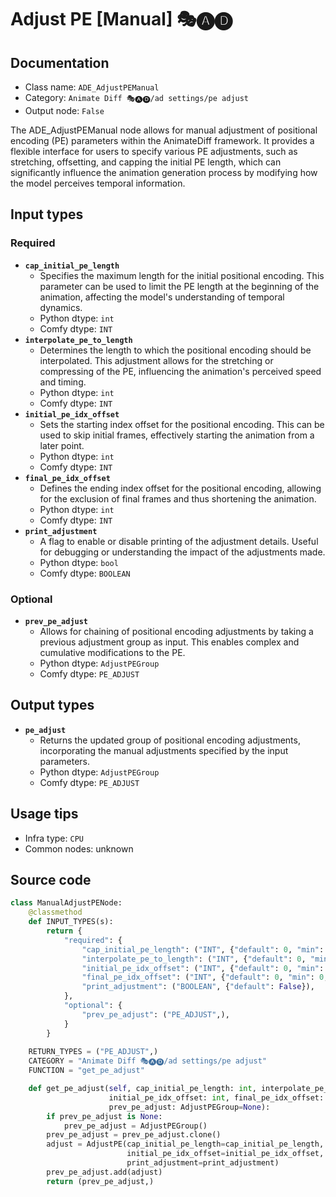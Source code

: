 # Adjust PE [Manual] 🎭🅐🅓
## Documentation
- Class name: `ADE_AdjustPEManual`
- Category: `Animate Diff 🎭🅐🅓/ad settings/pe adjust`
- Output node: `False`

The ADE_AdjustPEManual node allows for manual adjustment of positional encoding (PE) parameters within the AnimateDiff framework. It provides a flexible interface for users to specify various PE adjustments, such as stretching, offsetting, and capping the initial PE length, which can significantly influence the animation generation process by modifying how the model perceives temporal information.
## Input types
### Required
- **`cap_initial_pe_length`**
    - Specifies the maximum length for the initial positional encoding. This parameter can be used to limit the PE length at the beginning of the animation, affecting the model's understanding of temporal dynamics.
    - Python dtype: `int`
    - Comfy dtype: `INT`
- **`interpolate_pe_to_length`**
    - Determines the length to which the positional encoding should be interpolated. This adjustment allows for the stretching or compressing of the PE, influencing the animation's perceived speed and timing.
    - Python dtype: `int`
    - Comfy dtype: `INT`
- **`initial_pe_idx_offset`**
    - Sets the starting index offset for the positional encoding. This can be used to skip initial frames, effectively starting the animation from a later point.
    - Python dtype: `int`
    - Comfy dtype: `INT`
- **`final_pe_idx_offset`**
    - Defines the ending index offset for the positional encoding, allowing for the exclusion of final frames and thus shortening the animation.
    - Python dtype: `int`
    - Comfy dtype: `INT`
- **`print_adjustment`**
    - A flag to enable or disable printing of the adjustment details. Useful for debugging or understanding the impact of the adjustments made.
    - Python dtype: `bool`
    - Comfy dtype: `BOOLEAN`
### Optional
- **`prev_pe_adjust`**
    - Allows for chaining of positional encoding adjustments by taking a previous adjustment group as input. This enables complex and cumulative modifications to the PE.
    - Python dtype: `AdjustPEGroup`
    - Comfy dtype: `PE_ADJUST`
## Output types
- **`pe_adjust`**
    - Returns the updated group of positional encoding adjustments, incorporating the manual adjustments specified by the input parameters.
    - Python dtype: `AdjustPEGroup`
    - Comfy dtype: `PE_ADJUST`
## Usage tips
- Infra type: `CPU`
- Common nodes: unknown


## Source code
```python
class ManualAdjustPENode:
    @classmethod
    def INPUT_TYPES(s):
        return {
            "required": {
                "cap_initial_pe_length": ("INT", {"default": 0, "min": 0, "step": 1}),
                "interpolate_pe_to_length": ("INT", {"default": 0, "min": 0, "step": 1}),
                "initial_pe_idx_offset": ("INT", {"default": 0, "min": 0, "step": 1}),
                "final_pe_idx_offset": ("INT", {"default": 0, "min": 0, "step": 1}),
                "print_adjustment": ("BOOLEAN", {"default": False}),
            },
            "optional": {
                "prev_pe_adjust": ("PE_ADJUST",),
            }
        }
    
    RETURN_TYPES = ("PE_ADJUST",)
    CATEGORY = "Animate Diff 🎭🅐🅓/ad settings/pe adjust"
    FUNCTION = "get_pe_adjust"

    def get_pe_adjust(self, cap_initial_pe_length: int, interpolate_pe_to_length: int, 
                      initial_pe_idx_offset: int, final_pe_idx_offset: int, print_adjustment: bool,
                      prev_pe_adjust: AdjustPEGroup=None):
        if prev_pe_adjust is None:
            prev_pe_adjust = AdjustPEGroup()
        prev_pe_adjust = prev_pe_adjust.clone()
        adjust = AdjustPE(cap_initial_pe_length=cap_initial_pe_length, interpolate_pe_to_length=interpolate_pe_to_length,
                          initial_pe_idx_offset=initial_pe_idx_offset, final_pe_idx_offset=final_pe_idx_offset,
                          print_adjustment=print_adjustment)
        prev_pe_adjust.add(adjust)
        return (prev_pe_adjust,)

```
